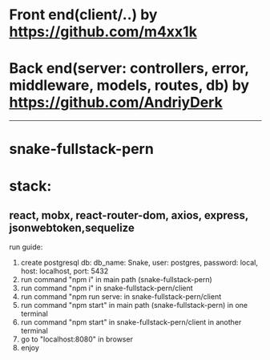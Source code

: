 
# Front end(client/..) by https://github.com/m4xx1k
# Back end(server: controllers, error, middleware, models, routes, db) by https://github.com/AndriyDerk

------------------------------------------------------------------------------------------------------

# snake-fullstack-pern
# stack:
## react, mobx, react-router-dom, axios, express, jsonwebtoken,sequelize

run guide:
1. create postgresql db: db_name: Snake, user: postgres, password: local, host: localhost, port: 5432
2. run command "npm i" in main path (snake-fullstack-pern)
3. run command "npm i" in snake-fullstack-pern/client
4. run command "npm run serve: in snake-fullstack-pern/client
5. run command "npm start" in main path (snake-fullstack-pern) in one terminal
6. run command "npm start" in snake-fullstack-pern/client in another terminal 
7. go to "localhost:8080" in browser
8. enjoy
